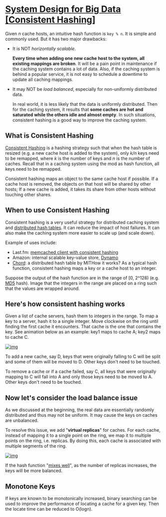 # [System Design for Big Data [Consistent Hashing]](http://n00tc0d3r.blogspot.com/2013/09/big-data-consistent-hashing.html)

Given *n* cache hosts, an intuitive hash function is `key % n`. It is simple and commonly used. But it has two major drawbacks:

- It is NOT *horizontally scalable*.

  **Every time when adding one new cache host to the system, all existing mappings are broken**. It will be a pain point in maintenance if the caching system contains a lot of data. Also, if the caching system is behind a popular service, it is not easy to schedule a downtime to update all caching mappings.

- It may NOT be *load balanced*, especially for non-uniformly distributed data.

  In real world, it is less likely that the data is uniformly distributed. Then for the caching system, it results that **some caches are hot and saturated while the others idle and almost empty**. In such situations, consistent hashing is a good way to improve the caching system.

## What is Consistent Hashing

[Consistent Hashing](http://en.wikipedia.org/wiki/Consistent_hashing) is a hashing strategy such that when the hash table is resized (e.g. a new cache host is added to the system), only *k/n* keys need to be remapped, where *k* is the number of keys and *n* is the number of caches. Recall that in a caching system using the mod as hash function, all keys need to be remapped.

Consistent hashing maps an object to the same cache host if possible. If a cache host is removed, the objects on that host will be shared by other hosts; If a new cache is added, it takes its share from other hosts without touching other shares.

## When to use Consistent Hashing

Consistent hashing is a very useful strategy for distributed caching system and [distributed hash tables](http://en.wikipedia.org/wiki/Distributed_hash_table).
It can reduce the impact of host failures. It can also make the caching system more easier to scale up (and scale down).

Example of uses include:

- Last.fm: [memcached client with consistent hashing](http://www.last.fm/user/RJ/journal/2007/04/10/rz_libketama_-_a_consistent_hashing_algo_for_memcache_clients)
- Amazon: internal scalable key-value store, [Dynamo](http://s3.amazonaws.com/AllThingsDistributed/sosp/amazon-dynamo-sosp2007.pdf)
- [Chord](https://github.com/sit/dht/wiki): a distributed hash table by MITHow it works? As a typical hash function, consistent hashing maps a key or a cache host to an integer.

Suppose the output of the hash function are in the range of [0, 2^128) (e.g. [MD5](http://en.wikipedia.org/wiki/MD5) hash). Image that the integers in the range are placed on a ring such that the values are wrapped around.

## Here's how consistent hashing works

Given a list of cache servers, hash them to integers in the range. To map a key to a server, hash it to a single integer. Move clockwise on the ring until finding the first cache it encounters. That cache is the one that contains the key. See animation below as an example: key1 maps to cache A; key2 maps to cache C.

[![img](http://2.bp.blogspot.com/-FoDbp5aJxmo/Uj9IbZgCMpI/AAAAAAAAEjw/gIacbrT174s/s1600/feiche_6.gif)](http://2.bp.blogspot.com/-FoDbp5aJxmo/Uj9IbZgCMpI/AAAAAAAAEjw/gIacbrT174s/s1600/feiche_6.gif)

To add a new cache, say D, keys that were originally falling to C will be split and some of them will be moved to D. Other keys don't need to be touched.

To remove a cache or if a cache failed, say C, all keys that were originally mapping to C will fall into A and only those keys need to be moved to A. Other keys don't need to be touched.

## Now let's consider the load balance issue

As we discussed at the beginning, the real data are essentially randomly distributed and thus may not be uniform. It may cause the keys on caches are unbalanced.

To resolve this issue, we add "**virtual replicas**" for caches.
For each cache, instead of mapping it to a single point on the ring, we map it to multiple points on the ring, i.e. replicas. By doing this, each cache is associated with multiple segments of the ring.

[![img](http://2.bp.blogspot.com/-_sG8zBqb4ug/Uj9RLNk7E8I/AAAAAAAAEkA/S8vGVnqdf5M/s1600/feiche_7.gif)](http://2.bp.blogspot.com/-_sG8zBqb4ug/Uj9RLNk7E8I/AAAAAAAAEkA/S8vGVnqdf5M/s1600/feiche_7.gif)

If the hash function "[mixes well](http://en.wikipedia.org/wiki/Hash_function#Uniformity)", as the number of replicas increases, the keys will be more balanced. 

## Monotone Keys

If keys are known to be monotonically increased, binary searching can be used to improve the performance of locating a cache for a given key. Then the locate time can be reduced to O(logn).